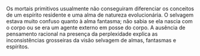 ﻿Os mortais primitivos usualmente não conseguiram diferenciar os conceitos de um espírito residente e uma alma de natureza evolucionária. O selvagem estava muito confuso quanto à alma fantasma; não sabia se ela nascia com o corpo ou se era um agente externo em posse do corpo. A ausência de pensamento racional na presença da perplexidade explica as inconsistências grosseiras da visão selvagem de almas, fantasmas e espíritos.